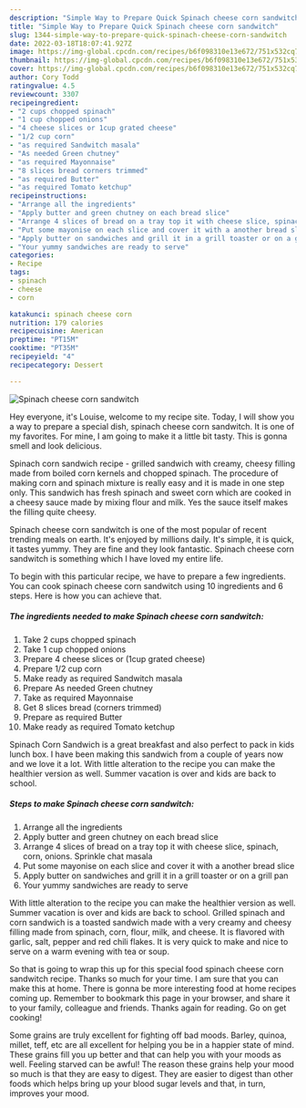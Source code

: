 ```yaml
---
description: "Simple Way to Prepare Quick Spinach cheese corn sandwitch"
title: "Simple Way to Prepare Quick Spinach cheese corn sandwitch"
slug: 1344-simple-way-to-prepare-quick-spinach-cheese-corn-sandwitch
date: 2022-03-18T18:07:41.927Z
image: https://img-global.cpcdn.com/recipes/b6f098310e13e672/751x532cq70/spinach-cheese-corn-sandwitch-recipe-main-photo.jpg
thumbnail: https://img-global.cpcdn.com/recipes/b6f098310e13e672/751x532cq70/spinach-cheese-corn-sandwitch-recipe-main-photo.jpg
cover: https://img-global.cpcdn.com/recipes/b6f098310e13e672/751x532cq70/spinach-cheese-corn-sandwitch-recipe-main-photo.jpg
author: Cory Todd
ratingvalue: 4.5
reviewcount: 3307
recipeingredient:
- "2 cups chopped spinach"
- "1 cup chopped onions"
- "4 cheese slices or 1cup grated cheese"
- "1/2 cup corn"
- "as required Sandwitch masala"
- "As needed Green chutney"
- "as required Mayonnaise"
- "8 slices bread corners trimmed"
- "as required Butter"
- "as required Tomato ketchup"
recipeinstructions:
- "Arrange all the ingredients"
- "Apply butter and green chutney on each bread slice"
- "Arrange 4 slices of bread on a tray top it with cheese slice, spinach, corn, onions. Sprinkle chat masala"
- "Put some mayonise on each slice and cover it with a another bread slice"
- "Apply butter on sandwiches and grill it in a grill toaster or on a grill pan"
- "Your yummy sandwiches are ready to serve"
categories:
- Recipe
tags:
- spinach
- cheese
- corn

katakunci: spinach cheese corn 
nutrition: 179 calories
recipecuisine: American
preptime: "PT15M"
cooktime: "PT35M"
recipeyield: "4"
recipecategory: Dessert

---
```



![Spinach cheese corn sandwitch](https://img-global.cpcdn.com/recipes/b6f098310e13e672/751x532cq70/spinach-cheese-corn-sandwitch-recipe-main-photo.jpg)

Hey everyone, it's Louise, welcome to my recipe site. Today, I will show you a way to prepare a special dish, spinach cheese corn sandwitch. It is one of my favorites. For mine, I am going to make it a little bit tasty. This is gonna smell and look delicious.

Spinach corn sandwich recipe - grilled sandwich with creamy, cheesy filling made from boiled corn kernels and chopped spinach. The procedure of making corn and spinach mixture is really easy and it is made in one step only. This sandwich has fresh spinach and sweet corn which are cooked in a cheesy sauce made by mixing flour and milk. Yes the sauce itself makes the filling quite cheesy.

Spinach cheese corn sandwitch is one of the most popular of recent trending meals on earth. It's enjoyed by millions daily. It's simple, it is quick, it tastes yummy. They are fine and they look fantastic. Spinach cheese corn sandwitch is something which I have loved my entire life.


To begin with this particular recipe, we have to prepare a few ingredients. You can cook spinach cheese corn sandwitch using 10 ingredients and 6 steps. Here is how you can achieve that.

<!--inarticleads1-->

##### The ingredients needed to make Spinach cheese corn sandwitch:

1. Take 2 cups chopped spinach
1. Take 1 cup chopped onions
1. Prepare 4 cheese slices or (1cup grated cheese)
1. Prepare 1/2 cup corn
1. Make ready as required Sandwitch masala
1. Prepare As needed Green chutney
1. Take as required Mayonnaise
1. Get 8 slices bread (corners trimmed)
1. Prepare as required Butter
1. Make ready as required Tomato ketchup


Spinach Corn Sandwich is a great breakfast and also perfect to pack in kids lunch box. I have been making this sandwich from a couple of years now and we love it a lot. With little alteration to the recipe you can make the healthier version as well. Summer vacation is over and kids are back to school. 

<!--inarticleads2-->

##### Steps to make Spinach cheese corn sandwitch:

1. Arrange all the ingredients
1. Apply butter and green chutney on each bread slice
1. Arrange 4 slices of bread on a tray top it with cheese slice, spinach, corn, onions. Sprinkle chat masala
1. Put some mayonise on each slice and cover it with a another bread slice
1. Apply butter on sandwiches and grill it in a grill toaster or on a grill pan
1. Your yummy sandwiches are ready to serve


With little alteration to the recipe you can make the healthier version as well. Summer vacation is over and kids are back to school. Grilled spinach and corn sandwich is a toasted sandwich made with a very creamy and cheesy filling made from spinach, corn, flour, milk, and cheese. It is flavored with garlic, salt, pepper and red chili flakes. It is very quick to make and nice to serve on a warm evening with tea or soup. 

So that is going to wrap this up for this special food spinach cheese corn sandwitch recipe. Thanks so much for your time. I am sure that you can make this at home. There is gonna be more interesting food at home recipes coming up. Remember to bookmark this page in your browser, and share it to your family, colleague and friends. Thanks again for reading. Go on get cooking!

Some grains are truly excellent for fighting off bad moods. Barley, quinoa, millet, teff, etc are all excellent for helping you be in a happier state of mind. These grains fill you up better and that can help you with your moods as well. Feeling starved can be awful! The reason these grains help your mood so much is that they are easy to digest. They are easier to digest than other foods which helps bring up your blood sugar levels and that, in turn, improves your mood.
